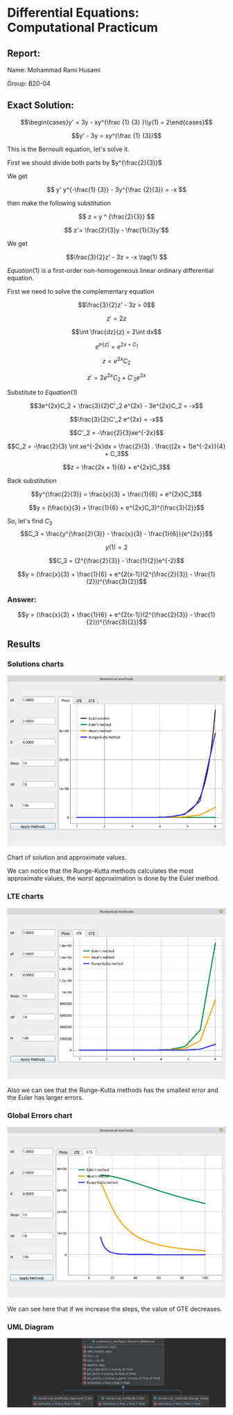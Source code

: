 # Differential Equations: Computational Practicum

## Report:
Name: Mohammad Rami Husami

Group: B20-04

## Exact Solution:

$$\begin{cases}y' = 3y - xy^{\frac {1} {3} }\\y(1) = 2\end{cases}$$

$$y' - 3y = xy^{\frac {1} {3}}$$

This is the Bernoulli equation, let's solve it.

First we should divide both parts by $y^{\frac{2}{3}}$

We get

$$ y' y^{-\frac{1} {3}} - 3y^{\frac {2}{3}} = -x $$

then make the following substitution

$$ z = y ^ {\frac{2}{3}} $$

$$ z'= \frac{2}{3}y - \frac{1}{3}y'$$

We get

$$\frac{3}{2}z' - 3z = -x \tag{1} $$

$Equation(1)$ is a first-order non-homogeneous linear ordinary differential equation.

First we need to solve the complementary equation

$$\frac{3}{2}z' - 3z = 0$$

$$z' = 2z$$

$$\int \frac{dz}{z} = 2\int dx$$

$$e^{ln|z|} = e ^ {2x + C_1}$$

$$z = e^{2x}C_2$$

$$z' = 2e^{2x}C_2 + C'_2 e^{2x}$$


Substitute to $Equation(1)$

$$3e^{2x}C_2 + \frac{3}{2}C'_2 e^{2x} - 3e^{2x}C_2 = -x$$

$$\frac{3}{2}C'_2 e^{2x} = -x$$

$$C'_2 = -\frac{2}{3}xe^{-2x}$$

$$C_2 = -\frac{2}{3} \int xe^{-2x}dx = \frac{2}{3} . \frac{(2x + 1)e^{-2x}}{4} + C_3$$


$$z = \frac{2x + 1}{6} + e^{2x}C_3$$

Back substitution

$$y^{\frac{2}{3}} = \frac{x}{3} + \frac{1}{6} + e^{2x}C_3$$

$$y = (\frac{x}{3} + \frac{1}{6} + e^{2x}C_3)^{\frac{3}{2}}$$

So, let's find $C_3$
$$C_3 = \frac{y^{\frac{2}{3}} - \frac{x}{3} - \frac{1}{6}}{e^{2x}}$$

$$y(1) = 2$$

$$C_3 = (2^{\frac{2}{3}} - \frac{1}{2})e^{-2}$$

$$y = (\frac{x}{3} + \frac{1}{6} + e^{2(x-1)}(2^{\frac{2}{3}} - \frac{1}{2}))^{\frac{3}{2}}$$

<!-- ![im9](assets/eq9.png) -->

### Answer:
$$y = (\frac{x}{3} + \frac{1}{6} + e^{2(x-1)}(2^{\frac{2}{3}} - \frac{1}{2}))^{\frac{3}{2}}$$

<!-- ![im10](assets/eq10.png) -->



## Results

### Solutions charts
![solutions](assets/gui1.png)

Chart of solution and approximate values.

We can notice that the Runge-Kutta methods calculates the most approximate values, the worst approximation is done by the Euler method.


### LTE charts
![LTE](assets/gui2.png)

Also we can see that the Runge-Kutta methods has the smallest error and the Euler has larger errors.


### Global Errors chart
![GTE](assets/gui3.png)

We can see here that if we increase the steps, the value of GTE decreases.

### UML Diagram
![UML](assets/uml.png)